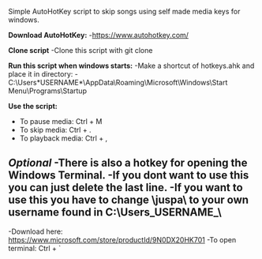 Simple AutoHotKey script to skip songs using self made media keys for windows.

**Download AutoHotKey:**
-https://www.autohotkey.com/

**Clone script**
-Clone this script with git clone

**Run this script when windows starts:**
-Make a shortcut of hotkeys.ahk and place it in directory:
-C:\Users\*USERNAME*\AppData\Roaming\Microsoft\Windows\Start Menu\Programs\Startup

**Use the script:**
- To pause media:     Ctrl + M
- To skip media:      Ctrl + .
- To playback media:  Ctrl + ,

**_Optional_**
-There is also a hotkey for opening the Windows Terminal.
-If you dont want to use this you can just delete the last line.
-If you want to use this you have to change \juspa\ to your own username found in C:\Users\_USERNAME_\
-
-Download here: https://www.microsoft.com/store/productId/9N0DX20HK701
-To open terminal:   Ctrl + `
